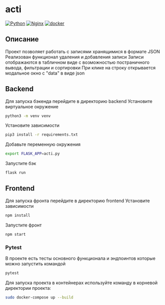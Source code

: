 # acti
[![Python](https://img.shields.io/badge/-Python-464646?style=flat-square&logo=Python)](https://www.python.org/)
[![Nginx](https://img.shields.io/badge/-NGINX-464646?style=flat-square&logo=NGINX)](https://nginx.org/ru/)
[![docker](https://img.shields.io/badge/-Docker-464646?style=flat-square&logo=docker)](https://www.docker.com/)

## Описание
Проект позволяет работать с записями хранящимися в формате JSON
Реализован функционал удаления и добавления записи
Записи отображаются в табличном виде с возможностью постраничного вывода, фильтрации и сортировки
При клике на строку открывается модальное окно с "data" в виде json

## Backend

Для запуска бэкенда перейдите в директорию  backend
Установите виртуальное окружение 
```bash
python3 -m venv venv
```

Установите зависимости 
```bash
pip3 install -r requirements.txt
```

Добавьте переменную окружения
```bash
export FLASK_APP=acti.py
```

Запустите бэк 
```bash
flask run
```

## Frontend

Для запуска фронта перейдите в директорию frontend
Установите зависимости 
```bash
npm install
```

Запустите фронт 
```bash
npm start
```

### Pytest
В проекте есть тесты основного функционала и эндпоинтов которые можно запустить командой
```bash
pytest
```

Для запуска проекта в контейнерах используйте команду в корневой директории проекта:

```bash
sudo docker-compose up --build
```
